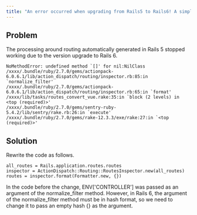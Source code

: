 ```yaml
---
title: "An error occurred when upgrading from Rails5 to Rails6! A simple way to deal with normalize_filter"
---
```


## Problem

The processing around routing automatically generated in Rails 5 stopped working due to the version upgrade to Rails 6.


```
NoMethodError: undefined method `[]' for nil:NilClass
/xxxx/.bundle/ruby/2.7.0/gems/actionpack-6.0.6.1/lib/action_dispatch/routing/inspector.rb:85:in `normalize_filter'
/xxxx/.bundle/ruby/2.7.0/gems/actionpack-6.0.6.1/lib/action_dispatch/routing/inspector.rb:65:in `format'
/xxxx/lib/tasks/routes_convert_vue.rake:35:in `block (2 levels) in <top (required)>'
/xxxx/.bundle/ruby/2.7.0/gems/sentry-ruby-5.4.2/lib/sentry/rake.rb:26:in `execute'
/xxxx/.bundle/ruby/2.7.0/gems/rake-12.3.3/exe/rake:27:in `<top (required)>'
```

## Solution

Rewrite the code as follows.

```
all_routes = Rails.application.routes.routes
inspector = ActionDispatch::Routing::RoutesInspector.new(all_routes)
routes = inspector.format(Formatter.new, {})
```

In the code before the change, ENV['CONTROLLER'] was passed as an argument of the normalize_filter method. However, in Rails 6, the argument of the normalize_filter method must be in hash format, so we need to change it to pass an empty hash {} as the argument.

